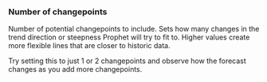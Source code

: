 ### Number of changepoints

Number of potential changepoints to include. Sets how many changes in the trend direction or steepness Prophet will try to fit to. Higher values create more flexible lines that are closer to historic data.

Try setting this to just 1 or 2 changepoints and observe how the forecast changes as you add more changepoints.
